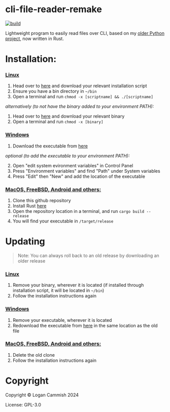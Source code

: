 # cli-file-reader-remake
[![build](https://github.com/logancammish/cli-file-reader-remake/actions/workflows/rust.yml/badge.svg)](https://github.com/logancammish/cli-file-reader-remake/actions/workflows/rust.yml)

Lightweight program to easily read files over CLI, based on my [older Python project](https://github.com/logancammish/cli-file-reader), now written in Rust.




# Installation: 
### <ins>Linux</ins>
1. Head over to [here](https://github.com/logancammish/cli-file-reader-remake/releases/latest) and download your relevant installation script
2. Ensure you have a bin directory in `~/bin`
3. Open a terminal and run `chmod -x [scriptname] && ./[scriptname]`
   
*alternatively (to not have the binary added to your environment PATH):*
1. Head over to [here](https://github.com/logancammish/cli-file-reader-remake/releases/latest) and download your relevant binary
2. Open a terminal and run `chmod -x [binary]`
### <ins>Windows</ins>
1. Download the executable from [here](https://github.com/logancammish/cli-file-reader-remake/releases/latest)

*optional (to add the executable to your environment PATH):*

2. Open "edit system evironment variables" in Control Panel
3. Press "Environment variables" and find "Path" under System variables
4. Press "Edit" then "New" and add the location of the executable

### <ins>MacOS, FreeBSD, Android and others:</ins>
1. Clone this github repository
2. Install Rust [here](https://www.rust-lang.org/tools/install)
3. Open the repository location in a terminal, and run `cargo build --release`
4. You will find your executable in `/target/release`

# Updating
> Note: You can always roll back to an old release by downloading an older release
### <ins>Linux</ins>
1. Remove your binary, wherever it is located (if installed through installation script, it will be located in `~/bin`)
2. Follow the installation instructions again

### <ins>Windows</ins>
1. Remove your executable, wherever it is located
2. Redownload the executable from [here](https://github.com/logancammish/cli-file-reader-remake/releases/latest) in the same location as the old file

### <ins>MacOS, FreeBSD, Android and others:</ins>
1. Delete the old clone
2. Follow the installation instructions again
   
# Copyright
Copyright © Logan Cammish 2024

License: GPL-3.0


